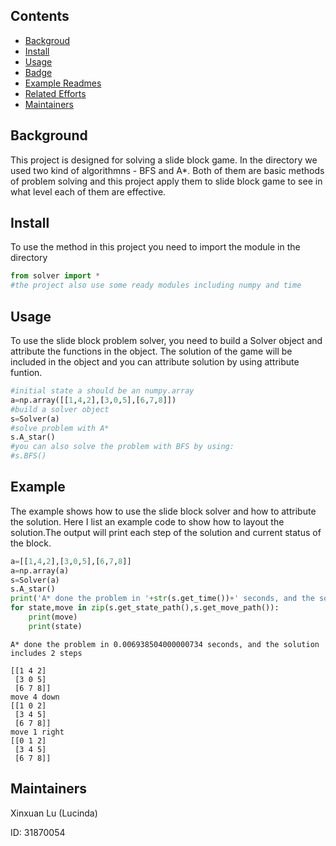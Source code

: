 


## Contents

- [Backgroud](#Background)
- [Install](#install)
- [Usage](#usage)
- [Badge](#badge)
- [Example Readmes](#example)
- [Related Efforts](#related-efforts)
- [Maintainers](#maintainers)

## Background

This project is designed for solving a slide block game. In the directory we used two kind of algorithmns - BFS and A*.  Both of them are basic methods of problem solving and this project apply them to slide block game to see in what level each of them are effective.

## Install

To use the method in this project you need to import the module in the directory

```python
from solver import *
#the project also use some ready modules including numpy and time
```

## Usage

To use the slide block problem solver, you need to build a Solver object and attribute the functions in the object. The solution of the game will be included in the object and you can attribute solution by using attribute funtion.

```python
#initial state a should be an numpy.array 
a=np.array([[1,4,2],[3,0,5],[6,7,8]])
#build a solver object
s=Solver(a)
#solve problem with A*
s.A_star()
#you can also solve the problem with BFS by using:
#s.BFS()
```



## Example 

The example shows how to use the slide block solver and how to attribute the solution. Here I list an example code to show how to layout the solution.The output will print each step of the solution and current status of the block.

```python
a=[[1,4,2],[3,0,5],[6,7,8]]
a=np.array(a)
s=Solver(a)
s.A_star()
print('A* done the problem in '+str(s.get_time())+' seconds, and the solution includes '+str(s.get_step())+ ' steps')
for state,move in zip(s.get_state_path(),s.get_move_path()):
    print(move)
    print(state)
```

```
A* done the problem in 0.006938504000000734 seconds, and the solution includes 2 steps

[[1 4 2]
 [3 0 5]
 [6 7 8]]
move 4 down
[[1 0 2]
 [3 4 5]
 [6 7 8]]
move 1 right
[[0 1 2]
 [3 4 5]
 [6 7 8]]
```

## Maintainers

Xinxuan Lu (Lucinda)

ID: 31870054

